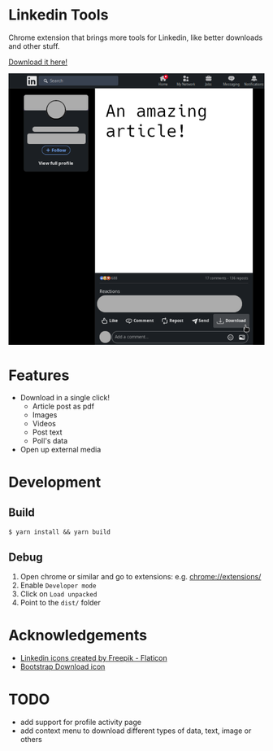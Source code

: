 # Linkedin Tools

Chrome extension that brings more tools for Linkedin, like better downloads and other stuff.

[Download it here!](https://chrome.google.com/webstore/detail/linkedin-tools/kcnmjginaijndlfgmgkhgbjjjagnaipi)

![](images/article.png)

# Features

* Download in a single click!
  * Article post as pdf  
  * Images  
  * Videos  
  * Post text
  * Poll's data
* Open up external media

# Development

## Build

```console
$ yarn install && yarn build
```

## Debug

1. Open chrome or similar and go to extensions: e.g. [chrome://extensions/](chrome://extensions/)
2. Enable `Developer mode`
3. Click on `Load unpacked`
4. Point to the `dist/` folder

# Acknowledgements

* [Linkedin icons created by Freepik - Flaticon](https://www.flaticon.com/free-icons/linkedin)
* [Bootstrap Download icon](https://icons.getbootstrap.com/icons/download/)

# TODO

* add support for profile activity page
* add context menu to download different types of data, text, image or others
